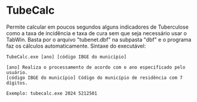 # TubeCalc
Permite calcular em poucos segundos alguns indicadores de Tuberculose como a taxa de incidência e taxa de cura sem que seja necessário usar o TabWin. Basta por o arquivo "tubenet.dbf" na subpasta "dbf" e o programa faz os cálculos automaticamente.
Sintaxe do executável:

~~~
TubeCalc.exe [ano] [código IBGE do município]

[ano] Realiza o processamento de acordo com o ano especificado pelo usuário.
[código IBGE do município] Código do município de residência com 7 dígitos.

Exemplo: tubecalc.exe 2024 5212501
~~~

